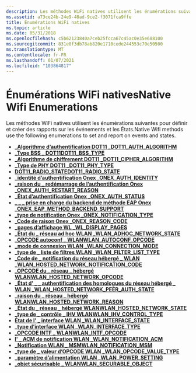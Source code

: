 ```yaml
---
description: Les méthodes WiFi natives utilisent les énumérations suivantes pour définir et créer des rapports sur les événements et les États.
ms.assetid: a73ce24b-24e9-40ad-9ce2-f3071fca9ffe
title: Énumérations WiFi natives
ms.topic: article
ms.date: 05/31/2018
ms.openlocfilehash: c5b62123840a7ceb25fcca67c45ac0e35e688100
ms.sourcegitcommit: 831e8f3db78ab820e1710cede244553c70e50500
ms.translationtype: MT
ms.contentlocale: fr-FR
ms.lasthandoff: 01/07/2021
ms.locfileid: "103864817"
---
```

# <a name="native-wifi-enumerations"></a><span data-ttu-id="1bb4e-103">Énumérations WiFi natives</span><span class="sxs-lookup"><span data-stu-id="1bb4e-103">Native Wifi Enumerations</span></span>

<span data-ttu-id="1bb4e-104">Les méthodes WiFi natives utilisent les énumérations suivantes pour définir et créer des rapports sur les événements et les États.</span><span class="sxs-lookup"><span data-stu-id="1bb4e-104">Native Wifi methods use the following enumerations to set and report on events and states.</span></span>

-   [<span data-ttu-id="1bb4e-105">**\_Algorithme d’authentification DOT11 \_**</span><span class="sxs-lookup"><span data-stu-id="1bb4e-105">**DOT11\_AUTH\_ALGORITHM**</span></span>](dot11-auth-algorithm.md)
-   [<span data-ttu-id="1bb4e-106">**\_Type BSS \_ DOT11**</span><span class="sxs-lookup"><span data-stu-id="1bb4e-106">**DOT11\_BSS\_TYPE**</span></span>](dot11-bss-type.md)
-   [<span data-ttu-id="1bb4e-107">**\_Algorithme de chiffrement DOT11 \_**</span><span class="sxs-lookup"><span data-stu-id="1bb4e-107">**DOT11\_CIPHER\_ALGORITHM**</span></span>](dot11-cipher-algorithm.md)
-   [<span data-ttu-id="1bb4e-108">**\_Type de PHY DOT11 \_**</span><span class="sxs-lookup"><span data-stu-id="1bb4e-108">**DOT11\_PHY\_TYPE**</span></span>](dot11-phy-type.md)
-   [<span data-ttu-id="1bb4e-109">**DOT11_RADIO_STATE**</span><span class="sxs-lookup"><span data-stu-id="1bb4e-109">**DOT11_RADIO_STATE**</span></span>](/windows/win32/api/wlanapi/ne-wlanapi-dot11_radio_state-r1)
-   [<span data-ttu-id="1bb4e-110">**\_identité d’authentification Onex \_**</span><span class="sxs-lookup"><span data-stu-id="1bb4e-110">**ONEX\_AUTH\_IDENTITY**</span></span>](/windows/desktop/api/dot1x/ne-dot1x-onex_auth_identity)
-   [<span data-ttu-id="1bb4e-111">**\_raison du \_ redémarrage de l’authentification Onex \_**</span><span class="sxs-lookup"><span data-stu-id="1bb4e-111">**ONEX\_AUTH\_RESTART\_REASON**</span></span>](/windows/desktop/api/dot1x/ne-dot1x-onex_auth_restart_reason)
-   [<span data-ttu-id="1bb4e-112">**\_État d’authentification Onex \_**</span><span class="sxs-lookup"><span data-stu-id="1bb4e-112">**ONEX\_AUTH\_STATUS**</span></span>](/windows/desktop/api/dot1x/ne-dot1x-onex_auth_status)
-   [<span data-ttu-id="1bb4e-113">**\_ \_ \_ prise en charge du backend de méthode EAP Onex \_**</span><span class="sxs-lookup"><span data-stu-id="1bb4e-113">**ONEX\_EAP\_METHOD\_BACKEND\_SUPPORT**</span></span>](/windows/desktop/api/dot1x/ne-dot1x-onex_eap_method_backend_support)
-   [<span data-ttu-id="1bb4e-114">**\_type de notification Onex \_**</span><span class="sxs-lookup"><span data-stu-id="1bb4e-114">**ONEX\_NOTIFICATION\_TYPE**</span></span>](/windows/desktop/api/dot1x/ne-dot1x-onex_notification_type)
-   [<span data-ttu-id="1bb4e-115">**\_Code de raison Onex \_**</span><span class="sxs-lookup"><span data-stu-id="1bb4e-115">**ONEX\_REASON\_CODE**</span></span>](/windows/desktop/api/dot1x/ne-dot1x-onex_reason_code)
-   [<span data-ttu-id="1bb4e-116">**\_pages d’affichage WL \_**</span><span class="sxs-lookup"><span data-stu-id="1bb4e-116">**WL\_DISPLAY\_PAGES**</span></span>](/windows/desktop/api/wlanapi/ne-wlanapi-wl_display_pages)
-   [<span data-ttu-id="1bb4e-117">**\_État du \_ réseau ad hoc WLAN \_**</span><span class="sxs-lookup"><span data-stu-id="1bb4e-117">**WLAN\_ADHOC\_NETWORK\_STATE**</span></span>](/windows/win32/api/wlanapi/ne-wlanapi-wlan_adhoc_network_state-r1)
-   [<span data-ttu-id="1bb4e-118">**\_OPCODE autoconf \_ WLAN**</span><span class="sxs-lookup"><span data-stu-id="1bb4e-118">**WLAN\_AUTOCONF\_OPCODE**</span></span>](/windows/win32/api/wlanapi/ne-wlanapi-wlan_autoconf_opcode-r1)
-   [<span data-ttu-id="1bb4e-119">**\_mode de connexion WLAN \_**</span><span class="sxs-lookup"><span data-stu-id="1bb4e-119">**WLAN\_CONNECTION\_MODE**</span></span>](/windows/desktop/api/wlanapi/ne-wlanapi-wlan_connection_mode)
-   [<span data-ttu-id="1bb4e-120">**\_type de \_ liste de filtres WLAN \_**</span><span class="sxs-lookup"><span data-stu-id="1bb4e-120">**WLAN\_FILTER\_LIST\_TYPE**</span></span>](/windows/desktop/api/wlanapi/ne-wlanapi-wlan_filter_list_type)
-   [<span data-ttu-id="1bb4e-121">**\_Code de \_ notification du réseau hébergé \_ WLAN \_**</span><span class="sxs-lookup"><span data-stu-id="1bb4e-121">**WLAN\_HOSTED\_NETWORK\_NOTIFICATION\_CODE**</span></span>](/windows/desktop/api/Wlanapi/ne-wlanapi-wlan_hosted_network_notification_code)
-   [<span data-ttu-id="1bb4e-122">**\_OPCODE du \_ réseau \_ hébergé WLAN**</span><span class="sxs-lookup"><span data-stu-id="1bb4e-122">**WLAN\_HOSTED\_NETWORK\_OPCODE**</span></span>](/windows/desktop/api/Wlanapi/ne-wlanapi-wlan_hosted_network_opcode)
-   [<span data-ttu-id="1bb4e-123">**\_État d' \_ \_ authentification des homologues du réseau hébergé \_ WLAN \_**</span><span class="sxs-lookup"><span data-stu-id="1bb4e-123">**WLAN\_HOSTED\_NETWORK\_PEER\_AUTH\_STATE**</span></span>](/windows/desktop/api/Wlanapi/ne-wlanapi-wlan_hosted_network_peer_auth_state)
-   [<span data-ttu-id="1bb4e-124">**\_raison du \_ réseau \_ hébergé WLAN**</span><span class="sxs-lookup"><span data-stu-id="1bb4e-124">**WLAN\_HOSTED\_NETWORK\_REASON**</span></span>](/windows/desktop/api/Wlanapi/ne-wlanapi-wlan_hosted_network_reason)
-   [<span data-ttu-id="1bb4e-125">**\_État du \_ réseau \_ hébergé WLAN**</span><span class="sxs-lookup"><span data-stu-id="1bb4e-125">**WLAN\_HOSTED\_NETWORK\_STATE**</span></span>](/windows/desktop/api/Wlanapi/ne-wlanapi-wlan_hosted_network_state)
-   [<span data-ttu-id="1bb4e-126">**\_type de \_ contrôle \_ IHV WLAN**</span><span class="sxs-lookup"><span data-stu-id="1bb4e-126">**WLAN\_IHV\_CONTROL\_TYPE**</span></span>](/windows/win32/api/wlanapi/ne-wlanapi-wlan_ihv_control_type-r1)
-   [<span data-ttu-id="1bb4e-127">**État de l' \_ interface WLAN \_**</span><span class="sxs-lookup"><span data-stu-id="1bb4e-127">**WLAN\_INTERFACE\_STATE**</span></span>](/windows/win32/api/wlanapi/ne-wlanapi-wlan_ihv_control_type-r1)
-   [<span data-ttu-id="1bb4e-128">**\_type d’interface WLAN \_**</span><span class="sxs-lookup"><span data-stu-id="1bb4e-128">**WLAN\_INTERFACE\_TYPE**</span></span>](/windows/desktop/api/wlanapi/ne-wlanapi-wlan_interface_type)
-   [<span data-ttu-id="1bb4e-129">**\_OPCODE INTF \_ WLAN**</span><span class="sxs-lookup"><span data-stu-id="1bb4e-129">**WLAN\_INTF\_OPCODE**</span></span>](/windows/win32/api/wlanapi/ne-wlanapi-wlan_intf_opcode-r1)
-   [<span data-ttu-id="1bb4e-130">**l' \_ ACM de notification WLAN \_**</span><span class="sxs-lookup"><span data-stu-id="1bb4e-130">**WLAN\_NOTIFICATION\_ACM**</span></span>](/windows/win32/api/wlanapi/ne-wlanapi-wlan_notification_acm-r1)
-   [<span data-ttu-id="1bb4e-131">**\_Notification WLAN \_ MSM**</span><span class="sxs-lookup"><span data-stu-id="1bb4e-131">**WLAN\_NOTIFICATION\_MSM**</span></span>](/windows/win32/api/wlanapi/ne-wlanapi-wlan_notification_msm-r1)
-   [<span data-ttu-id="1bb4e-132">**\_type de \_ valeur d’OPCODE WLAN \_**</span><span class="sxs-lookup"><span data-stu-id="1bb4e-132">**WLAN\_OPCODE\_VALUE\_TYPE**</span></span>](/windows/win32/api/wlanapi/ne-wlanapi-wlan_opcode_value_type-r1)
-   [<span data-ttu-id="1bb4e-133">**\_paramètre d’alimentation WLAN \_**</span><span class="sxs-lookup"><span data-stu-id="1bb4e-133">**WLAN\_POWER\_SETTING**</span></span>](/windows/win32/api/wlanapi/ne-wlanapi-wlan_power_setting-r1)
-   [<span data-ttu-id="1bb4e-134">**\_objet sécurisable \_ WLAN**</span><span class="sxs-lookup"><span data-stu-id="1bb4e-134">**WLAN\_SECURABLE\_OBJECT**</span></span>](/windows/desktop/api/wlanapi/ne-wlanapi-wlan_securable_object)

 

 



